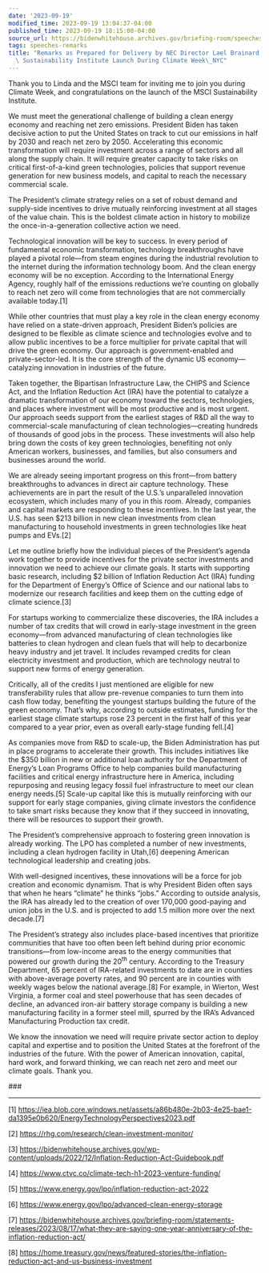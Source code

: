 ```yaml
---
date: '2023-09-19'
modified_time: 2023-09-19 13:04:37-04:00
published_time: 2023-09-19 18:15:00-04:00
source_url: https://bidenwhitehouse.archives.gov/briefing-room/speeches-remarks/2023/09/19/remarks-as-prepared-for-delivery-by-nec-director-lael-brainard-at-the-msci-sustainability-institute-launch-during-climate-week-nyc/
tags: speeches-remarks
title: "Remarks as Prepared for Delivery by NEC Director Lael Brainard at the MSCI\
  \ Sustainability Institute Launch During Climate Week\_NYC"
---
```

 
Thank you to Linda and the MSCI team for inviting me to join you during
Climate Week, and congratulations on the launch of the MSCI
Sustainability Institute.

We must meet the generational challenge of building a clean energy
economy and reaching net zero emissions. President Biden has taken
decisive action to put the United States on track to cut our emissions
in half by 2030 and reach net zero by 2050. Accelerating this economic
transformation will require investment across a range of sectors and all
along the supply chain. It will require greater capacity to take risks
on critical first-of-a-kind green technologies, policies that support
revenue generation for new business models, and capital to reach the
necessary commercial scale.

The President’s climate strategy relies on a set of robust demand and
supply-side incentives to drive mutually reinforcing investment at all
stages of the value chain. This is the boldest climate action in history
to mobilize the once-in-a-generation collective action we need.

Technological innovation will be key to success. In every period of
fundamental economic transformation, technology breakthroughs have
played a pivotal role—from steam engines during the industrial
revolution to the internet during the information technology boom. And
the clean energy economy will be no exception. According to the
International Energy Agency, roughly half of the emissions reductions
we’re counting on globally to reach net zero will come from technologies
that are not commercially available today.\[1\]

While other countries that must play a key role in the clean energy
economy have relied on a state-driven approach, President Biden’s
policies are designed to be flexible as climate science and technologies
evolve and to allow public incentives to be a force multiplier for
private capital that will drive the green economy. Our approach is
government-enabled and private-sector-led. It is the core strength of
the dynamic US economy—catalyzing innovation in industries of the
future.

Taken together, the Bipartisan Infrastructure Law, the CHIPS and Science
Act, and the Inflation Reduction Act (IRA) have the potential to
catalyze a dramatic transformation of our economy toward the sectors,
technologies, and places where investment will be most productive and is
most urgent. Our approach seeds support from the earliest stages of R&D
all the way to commercial-scale manufacturing of clean
technologies—creating hundreds of thousands of good jobs in the process.
These investments will also help bring down the costs of key green
technologies, benefiting not only American workers, businesses, and
families, but also consumers and businesses around the world.

We are already seeing important progress on this front—from battery
breakthroughs to advances in direct air capture technology. These
achievements are in part the result of the U.S.’s unparalleled
innovation ecosystem, which includes many of you in this room. Already,
companies and capital markets are responding to these incentives. In the
last year, the U.S. has seen $213 billion in new clean investments from
clean manufacturing to household investments in green technologies like
heat pumps and EVs.\[2\]

Let me outline briefly how the individual pieces of the President’s
agenda work together to provide incentives for the private sector
investments and innovation we need to achieve our climate goals. It
starts with supporting basic research, including $2 billion of Inflation
Reduction Act (IRA) funding for the Department of Energy’s Office of
Science and our national labs to modernize our research facilities and
keep them on the cutting edge of climate science.\[3\]

For startups working to commercialize these discoveries, the IRA
includes a number of tax credits that will crowd in early-stage
investment in the green economy—from advanced manufacturing of clean
technologies like batteries to clean hydrogen and clean fuels that will
help to decarbonize heavy industry and jet travel. It includes revamped
credits for clean electricity investment and production, which are
technology neutral to support new forms of energy generation.

Critically, all of the credits I just mentioned are eligible for new
transferability rules that allow pre-revenue companies to turn them into
cash flow today, benefiting the youngest startups building the future of
the green economy. That’s why, according to outside estimates, funding
for the earliest stage climate startups rose 23 percent in the first
half of this year compared to a year prior, even as overall early-stage
funding fell.\[4\]

As companies move from R&D to scale-up, the Biden Administration has put
in place programs to accelerate their growth. This includes initiatives
like the $350 billion in new or additional loan authority for the
Department of Energy’s Loan Programs Office to help companies build
manufacturing facilities and critical energy infrastructure here in
America, including repurposing and reusing legacy fossil fuel
infrastructure to meet our clean energy needs.\[5\] Scale-up capital
like this is mutually reinforcing with our support for early stage
companies, giving climate investors the confidence to take smart risks
because they know that if they succeed in innovating, there will be
resources to support their growth.

The President’s comprehensive approach to fostering green innovation is
already working. The LPO has completed a number of new investments,
including a clean hydrogen facility in Utah,\[6\] deepening American
technological leadership and creating jobs.

With well-designed incentives, these innovations will be a force for job
creation and economic dynamism. That is why President Biden often says
that when he hears “climate” he thinks “jobs.” According to outside
analysis, the IRA has already led to the creation of over 170,000
good-paying and union jobs in the U.S. and is projected to add 1.5
million more over the next decade.\[7\]

The President’s strategy also includes place-based incentives that
prioritize communities that have too often been left behind during prior
economic transitions—from low-income areas to the energy communities
that powered our growth during the 20<sup>th</sup> century. According to
the Treasury Department, 65 percent of IRA-related investments to date
are in counties with above-average poverty rates, and 90 percent are in
counties with weekly wages below the national average.\[8\] For example,
in Wierton, West Virginia, a former coal and steel powerhouse that has
seen decades of decline, an advanced iron-air battery storage company is
building a new manufacturing facility in a former steel mill, spurred by
the IRA’s Advanced Manufacturing Production tax credit.

We know the innovation we need will require private sector action to
deploy capital and expertise and to position the United States at the
forefront of the industries of the future. With the power of American
innovation, capital, hard work, and forward thinking, we can reach net
zero and meet our climate goals. Thank you.

\###

------------------------------------------------------------------------

\[1\]
<https://iea.blob.core.windows.net/assets/a86b480e-2b03-4e25-bae1-da1395e0b620/EnergyTechnologyPerspectives2023.pdf>

\[2\] <https://rhg.com/research/clean-investment-monitor/>

\[3\]
<https://bidenwhitehouse.archives.gov/wp-content/uploads/2022/12/Inflation-Reduction-Act-Guidebook.pdf>

\[4\] <https://www.ctvc.co/climate-tech-h1-2023-venture-funding/>

\[5\] <https://www.energy.gov/lpo/inflation-reduction-act-2022>

\[6\] <https://www.energy.gov/lpo/advanced-clean-energy-storage>

\[7\]
<https://bidenwhitehouse.archives.gov/briefing-room/statements-releases/2023/08/17/what-they-are-saying-one-year-anniversary-of-the-inflation-reduction-act/>

\[8\]
<https://home.treasury.gov/news/featured-stories/the-inflation-reduction-act-and-us-business-investment>
